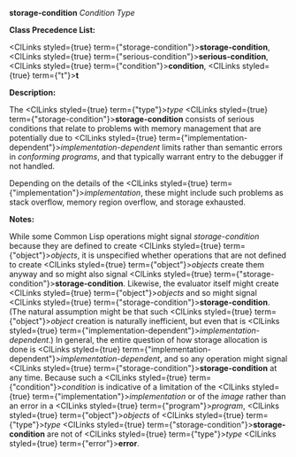 **storage-condition** *Condition Type* 



**Class Precedence List:** 



<ClLinks styled={true} term={"storage-condition"}><b>storage-condition</b></ClLinks>, <ClLinks styled={true} term={"serious-condition"}><b>serious-condition</b></ClLinks>, <ClLinks styled={true} term={"condition"}><b>condition</b></ClLinks>, <ClLinks styled={true} term={"t"}><b>t</b></ClLinks> 



**Description:** 



The <ClLinks styled={true} term={"type"}><i>type</i></ClLinks> <ClLinks styled={true} term={"storage-condition"}><b>storage-condition</b></ClLinks> consists of serious conditions that relate to problems with memory management that are potentially due to <ClLinks styled={true} term={"implementation-dependent"}><i>implementation-dependent</i></ClLinks> limits rather than semantic errors in *conforming programs*, and that typically warrant entry to the debugger if not handled. 



Depending on the details of the <ClLinks styled={true} term={"implementation"}><i>implementation</i></ClLinks>, these might include such problems as stack overflow, memory region overflow, and storage exhausted. 



**Notes:** 



While some Common Lisp operations might signal *storage-condition* because they are defined to create <ClLinks styled={true} term={"object"}><i>objects</i></ClLinks>, it is unspecified whether operations that are not defined to create <ClLinks styled={true} term={"object"}><i>objects</i></ClLinks> create them anyway and so might also signal <ClLinks styled={true} term={"storage-condition"}><b>storage-condition</b></ClLinks>. Likewise, the evaluator itself might create <ClLinks styled={true} term={"object"}><i>objects</i></ClLinks> and so might signal <ClLinks styled={true} term={"storage-condition"}><b>storage-condition</b></ClLinks>. (The natural assumption might be that such <ClLinks styled={true} term={"object"}><i>object</i></ClLinks> creation is naturally inefficient, but even that is <ClLinks styled={true} term={"implementation-dependent"}><i>implementation-dependent</i></ClLinks>.) In general, the entire question of how storage allocation is done is <ClLinks styled={true} term={"implementation-dependent"}><i>implementation-dependent</i></ClLinks>, and so any operation might signal <ClLinks styled={true} term={"storage-condition"}><b>storage-condition</b></ClLinks> at any time. Because such a <ClLinks styled={true} term={"condition"}><i>condition</i></ClLinks> is indicative of a limitation of the <ClLinks styled={true} term={"implementation"}><i>implementation</i></ClLinks> or of the *image* rather than an error in a <ClLinks styled={true} term={"program"}><i>program</i></ClLinks>, <ClLinks styled={true} term={"object"}><i>objects</i></ClLinks> of <ClLinks styled={true} term={"type"}><i>type</i></ClLinks> <ClLinks styled={true} term={"storage-condition"}><b>storage-condition</b></ClLinks> are not of <ClLinks styled={true} term={"type"}><i>type</i></ClLinks> <ClLinks styled={true} term={"error"}><b>error</b></ClLinks>. 



